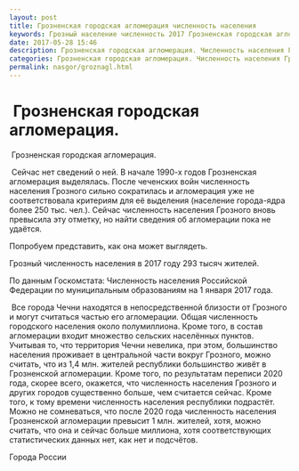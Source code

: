 ```yaml
---
layout: post
title: Грозненская городская агломерация численность населения 
keywords: Грозный население численность 2017 Грозненская городская агломерация. 
date: 2017-05-28 15:46
description: Грозненская городская агломерация. Численность населения Грозного 2017
categories: Грозненская городская агломерация. Численность населения Грозного 2017
permalink: nasgor/groznagl.html
---
```


#  Грозненская городская агломерация.



 Грозненская городская агломерация.



 Сейчас нет сведений о ней. В начале 1990-х годов Грозненская агломерация выделялась. После чеченских войн численность населения Грозного сильно сократилась и агломерация уже не соответствовала критериям для её выделения (население города-ядра более 250 тыс. чел.).  Сейчас численность населения Грозного вновь превысила эту отметку, но найти сведения об агломерации пока не удаётся.





Попробуем представить, как она может выглядеть.


Грозный численность населения в 2017 году 293 тысяч жителей.


По данным Госкомстата: Численность населения Российской Федерации по муниципальным образованиям на 1 января 2017 года.



 Все города Чечни находятся в непосредственной близости от Грозного и могут считаться частью его агломерации. Общая численность городского населения около полумиллиона. Кроме того, в состав агломерации входит множество сельских населённых пунктов. Учитывая то, что территория Чечни невелика, при этом, большинство населения проживает в центральной части вокруг Грозного, можно считать, что из 1,4 млн. жителей республики большинство живёт в Грозненской агломерации. Кроме того, по результатам переписи 2020 года, скорее всего, окажется, что численность населения Грозного и других городов существенно больше, чем считается сейчас. Кроме того, к тому времени численность населения республики подрастёт. Можно не сомневаться, что после 2020 года численность населения Грозненской агломерации превысит 1 млн. жителей, хотя, можно считать, что она и сейчас больше миллиона, хотя соответствующих статистических данных нет, как нет и подсчётов. 







Города России

		
